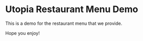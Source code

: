 # Utopia Restaurant Menu Demo

This is a demo for the restaurant menu that we provide.

Hope you enjoy!
